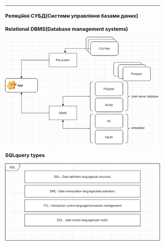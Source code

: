 ****

### Реляційні СУБД(Системи управління базами даних)

### Relational DBMS(Database management systems)

![dbms.png](assets/dbms.png)

### SQLquery types

![sql.png](assets/sql.png)
